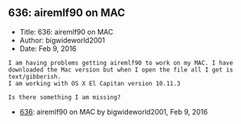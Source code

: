 ## 636: airemlf90 on MAC

- Title: 636: airemlf90 on MAC
- Author: bigwideworld2001
- Date: Feb 9, 2016

```
I am having problems getting airemlf90 to work on my MAC. I have downloaded the Mac version but when I open the file all I get is text/gibberish.
I am working with OS X El Capitan version 10.11.3

Is there something I am missing?
```

- [636](0636.md): airemlf90 on MAC by bigwideworld2001, Feb 9, 2016
